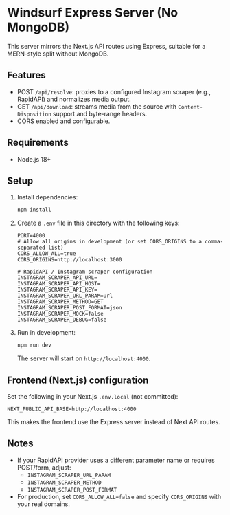 # Windsurf Express Server (No MongoDB)

This server mirrors the Next.js API routes using Express, suitable for a MERN-style split without MongoDB.

## Features
- POST `/api/resolve`: proxies to a configured Instagram scraper (e.g., RapidAPI) and normalizes media output.
- GET `/api/download`: streams media from the source with `Content-Disposition` support and byte-range headers.
- CORS enabled and configurable.

## Requirements
- Node.js 18+

## Setup
1. Install dependencies:
   ```bash
   npm install
   ```

2. Create a `.env` file in this directory with the following keys:
   ```env
   PORT=4000
   # Allow all origins in development (or set CORS_ORIGINS to a comma-separated list)
   CORS_ALLOW_ALL=true
   CORS_ORIGINS=http://localhost:3000

   # RapidAPI / Instagram scraper configuration
   INSTAGRAM_SCRAPER_API_URL=
   INSTAGRAM_SCRAPER_API_HOST=
   INSTAGRAM_SCRAPER_API_KEY=
   INSTAGRAM_SCRAPER_URL_PARAM=url
   INSTAGRAM_SCRAPER_METHOD=GET
   INSTAGRAM_SCRAPER_POST_FORMAT=json
   INSTAGRAM_SCRAPER_MOCK=false
   INSTAGRAM_SCRAPER_DEBUG=false
   ```

3. Run in development:
   ```bash
   npm run dev
   ```
   The server will start on `http://localhost:4000`.

## Frontend (Next.js) configuration
Set the following in your Next.js `.env.local` (not committed):
```env
NEXT_PUBLIC_API_BASE=http://localhost:4000
```
This makes the frontend use the Express server instead of Next API routes.

## Notes
- If your RapidAPI provider uses a different parameter name or requires POST/form, adjust:
  - `INSTAGRAM_SCRAPER_URL_PARAM`
  - `INSTAGRAM_SCRAPER_METHOD`
  - `INSTAGRAM_SCRAPER_POST_FORMAT`
- For production, set `CORS_ALLOW_ALL=false` and specify `CORS_ORIGINS` with your real domains.

